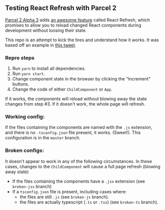 ## Testing React Refresh with Parcel 2

[Parcel 2 Alpha 3](https://github.com/parcel-bundler/parcel/blob/v2/packages/core/parcel/README.md) adds [an awesome feature](https://github.com/parcel-bundler/parcel/pull/3654) called React Refresh, which promises to allow you to reload changed React components during development without loosing their state.

This repo is an attempt to kick the tires and understand how it works. It was based off an example in [this tweet](https://twitter.com/devongovett/status/1195377210133106690).

### Repro steps
1. Run `yarn` to install all dependencies.
2. Run `yarn start`.
3. Change component state in the browser by clicking the "Increment" buttons.
4. Change the code of either `ChildComponent` or `App`.

If it works, the components will reload without blowing away the state changes from step #3. If it doesn't work, the whole page will refresh.

### Working config:
 If the files containing the components are named with the `.js` extension, and there is no `.tsconfig.json` file present, it works. (Sweet!). This configuration is in the `master` branch.

### Broken configs:
It doesn't appear to work in any of the following circumstances. In these cases, changes to the `ChildComponent` will cause a full page refresh (blowing away state)
 - If the files containing the components have a `.jsx` extension (see `broken-jsx` branch)
 - If a `tsconfig.json` file is present, including cases where:
   - the files are still `.js` (see `broken-js` branch).
   - the files are actually typescript (`.ts` or `.tsx`) (see `broken-ts` branch).
